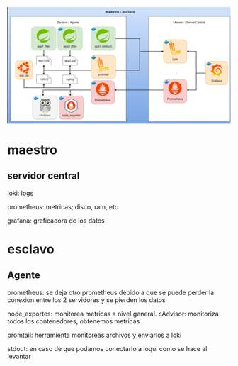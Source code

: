
![arquitectura](https://github.com/ander345/pruebas_de_concepto/blob/main/Grafana/monitoreo-recursos-4-%20centralizado/arquitectura.png)

# maestro 
## servidor central 

loki: logs

prometheus: metricas; disco, ram, etc

grafana: graficadora de los datos

# esclavo
## Agente
prometheus: se deja otro prometheus debido a que se puede perder la conexion entre los 2 servidores y se pierden los datos

node_exportes: monitorea metricas a nivel general.
cAdvisor: monitoriza todos los contenedores, obtenemos metricas

promtail: herramienta monitoreas archivos y enviarlos a loki

 stdout: en caso de que podamos conectarlo a loqui como se hace al levantar 
